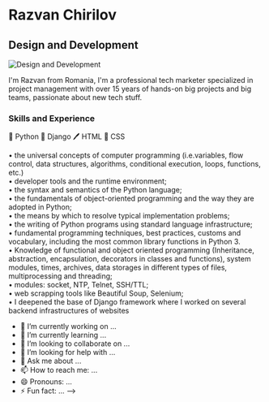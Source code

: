 # Razvan Chirilov
## Design and Development
![Design and Development](https://media-exp1.licdn.com/dms/image/C4D16AQFqkuq1Pnb5aQ/profile-displaybackgroundimage-shrink_350_1400/0/1585136241413?e=1635379200&v=beta&t=IXkCnU4UGCgmZYZXn8yU53NvP6towEJ4l_afLYcnd3c)

I'm Razvan from Romania, I'm a professional tech marketer specialized in project management with over 15 years of hands-on big projects and big teams, passionate about new tech stuff.

### Skills and Experience
🐍 Python
🚀 Django
🖊️ HTML
🌈 CSS

• the universal concepts of computer programming (i.e.variables, flow control, data structures, algorithms, conditional execution, loops, functions, etc.)<br>
• developer tools and the runtime environment;<br>
• the syntax and semantics of the Python language;<br>
• the fundamentals of object-oriented programming and the way they are adopted in Python;<br>
• the means by which to resolve typical implementation problems;<br>
• the writing of Python programs using standard language infrastructure;<br>
• fundamental programming techniques, best practices, customs and vocabulary, including the most common library functions in Python 3.<br>
• Knowledge of functional and object oriented programming (Inheritance, abstraction, encapsulation, decorators in classes and functions), system modules, times, archives, data storages in different types of files, multiprocessing and threading;<br>
• modules: socket, NTP, Telnet, SSH/TTL;<br>
• web scrapping tools like Beautiful Soup, Selenium;<br>
• I deepened the base of Django framework where I worked on several backend infrastructures of websites


- 🔭 I’m currently working on ...
- 🌱 I’m currently learning ...
- 👯 I’m looking to collaborate on ...
- 🤔 I’m looking for help with ...
- 💬 Ask me about ...
- 📫 How to reach me: ...
- 😄 Pronouns: ...
- ⚡ Fun fact: ...
-->
